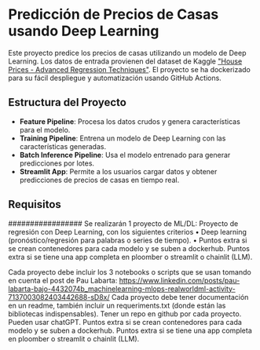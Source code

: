 # Predicción de Precios de Casas usando Deep Learning

Este proyecto predice los precios de casas utilizando un modelo de Deep Learning. Los datos de entrada provienen del dataset de Kaggle ["House Prices - Advanced Regression Techniques"](https://www.kaggle.com/competitions/house-prices-advanced-regression-techniques). El proyecto se ha dockerizado para su fácil despliegue y automatización usando GitHub Actions.

## Estructura del Proyecto

- **Feature Pipeline**: Procesa los datos crudos y genera características para el modelo.
- **Training Pipeline**: Entrena un modelo de Deep Learning con las características generadas.
- **Batch Inference Pipeline**: Usa el modelo entrenado para generar predicciones por lotes.
- **Streamlit App**: Permite a los usuarios cargar datos y obtener predicciones de precios de casas en tiempo real.

## Requisitos



#################
Se realizarán 1 proyecto de ML/DL:
Proyecto de regresión con Deep Learning, con los siguientes criterios
•	Deep learning (pronóstico/regresión para palabras o series de tiempo).
•	Puntos extra si se crean contenedores para cada modelo y se suben a dockerhub. Puntos extra si se tiene una app completa en ploomber o streamlit o chainlit (LLM).

Cada proyecto debe incluir los 3 notebooks o scripts que se usan tomando en cuenta el post de Pau Labarta: https://www.linkedin.com/posts/pau-labarta-bajo-4432074b_machinelearning-mlops-realworldml-activity-7137003082403442688-sD8x/
Cada proyecto debe tener documentación en un readme, también incluir un requeriments.txt (donde están las bibliotecas indispensables). Tener un repo en github por cada proyecto.
Pueden usar chatGPT.
Puntos extra si se crean contenedores para cada modelo y se suben a dockerhub. Puntos extra si se tiene una app completa en ploomber o streamlit o chainlit (LLM).
